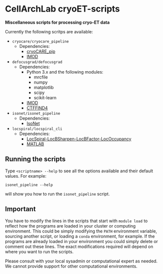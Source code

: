 # CellArchLab cryoET-scripts
**Miscellaneous scripts for processing cryo-ET data**

Currently the following scritps are available:

* `cryocare/cryocare_pipeline`
  - Dependencies:
    - [cryoCARE_pip](https://github.com/juglab/cryoCARE_pip)
    - [IMOD](https://bio3d.colorado.edu/imod/)
* `defocusgrad/defocusgrad`
  - Dependencies:
    - Python 3.x and the following modules:
      - mrcfile
      - numpy
      - matplotlib
      - scipy
      - scikit-learn
    - [IMOD](https://bio3d.colorado.edu/imod/)
    - [CTFFIND4](https://grigoriefflab.umassmed.edu/ctffind4)
* `isonet/isonet_pipeline`
  - Dependencies:
    - [IsoNet](https://github.com/IsoNet-cryoET/IsoNet)
* `locspiral/locspiral_cli`
  - Dependencies:
    - [LocSpiral-LocBSharpen-LocBFactor-LocOccupancy](https://github.com/1aviervargas/LocSpiral-LocBSharpen-LocBFactor-LocOccupancy/)
    - [MATLAB](https://ch.mathworks.com/products/matlab.html) 

## Running the scripts ##
Type `<scriptname> --help` to see all the options available and their default values. For example:
```
isonet_pipeline --help
```
will show you how to run the `isonet_pipeline` script.

## Important ##
You have to modify the lines in the scripts that start with `module load` to reflect how the programs are loaded in your cluster or computing environment. This could be simply modifying the `PATH` environment variable, sourcing another script, or loading a `conda` environment, for example. If the programs are already loaded in your environment you could simply delete or comment out these lines. The exact modifications required will depend on where you want to run the scripts.

Please consult with your local sysadmin or computational expert as needed. We cannot provide support for other computational environments.
